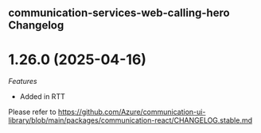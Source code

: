 ##  communication-services-web-calling-hero Changelog

<a name="1.26.0"></a>
# 1.26.0 (2025-04-16)

*Features*
* Added in RTT

Please refer to https://github.com/Azure/communication-ui-library/blob/main/packages/communication-react/CHANGELOG.stable.md